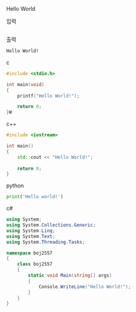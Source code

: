 

Hello World

입력
```cmd
```

출력
```cmd
Hello World!
```

c
```c
#include <stdio.h>

int main(void)
{
	printf("Hello World!");

	return 0;
}W
```

c++
```c++
#include <iostream>

int main()
{
	std::cout << "Hello World!";
	
	return 0;
}
```

python
```python
print('Hello world!')
```

c#
```c#
using System;
using System.Collections.Generic;
using System.Linq;
using System.Text;
using System.Threading.Tasks;

namespace boj2557
{
    class boj2557
    {
        static void Main(string[] args)
        {
            Console.WriteLine("Hello World!");
        }
    }
}

```

